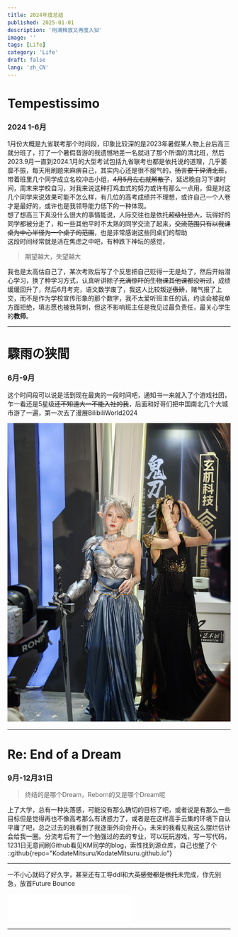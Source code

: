 ```yaml
---
title: 2024年度总结
published: 2025-01-01
description: '刑满释放又再度入狱'
image: ''
tags: [Life]
category: 'Life'
draft: false 
lang: 'zh_CN'
---
```


# Tempestissimo

### 2024 1-6月

  1月份大概是九省联考那个时间段，印象比较深的是2023年暑假某人物上台后高三就分班了，打了一个暑假音游的我遗憾地差一名就进了那个所谓的清北班，然后2023.9月一直到2024.1月的大型考试包括九省联考也都是依托说的道理，几乎萎靡不振，每天用刷题来麻痹自己，其实内心还是很不服气的，~~扬言要干碎清北班~~，带着班里几个同学成立名校冲击小组，~~4月5月左右就解散了~~，延迟晚自习下课时间，周末来学校自习，对我来说这种打鸡血式的努力或许有那么一点用，但是对这几个同学来说效果可能不怎么样，有几位的高考成绩并不理想，或许自己一个人卷才是最好的，或许也是我领导能力低下的一种体现。<br>
  想了想高三下真没什么很大的事情能说，人际交往也是依托~~超级社恐人~~，玩得好的同学都被分走了，和一些其他平时不太熟的同学交流了起来，~~交流范围只有以我课桌为中心半径为一个桌子的范围~~，也是非常感谢这些同桌们的帮助<br>
  这段时间经常就是活在焦虑之中吧，有种跌下神坛的感觉，

  > 期望越大，失望越大

  我也是太高估自己了，某次考败后写了个反思把自己贬得一无是处了，然后开始潜心学习，换了种学习方式，认真听讲~~除了充满惊吓的生物课其他课都没听过~~，成绩缓缓回升了，然后6月考完，语文数学废了，我这人比较叛逆~~傲娇~~，赌气报了上交，而不是作为学校宣传形象的那个数字，我不太爱听班主任的话，约谈会被我单方面拒绝，填志愿也被我背刺，但这不影响班主任是我见过最负责任，最关心学生的**教师**。<br>

  ---
# 驟雨の狭間

### 6月-9月

  这个时间段可以说是活到现在最爽的一段时间吧，通知书一来就入了个游戏社团，乍一看还是5星级~~还不知道大一不能入社的我~~，后面和好哥们把中国南北几个大城市游了一遍，第一次去了漫展BilibiliWorld2024

  <img src="../../assets/postimages/bw1.jpg" alt="好看的姐姐，没看到就是不支持显示？" />

  ---

# Re: End of a Dream

### 9月-12月31日

> 终结的是哪个Dream，Reborn的又是哪个Dream呢

  上了大学，总有一种失落感，可能没有那么确切的目标了吧，或者说是有那么一些目标但是觉得再也不像高考那么有诱惑力了，或者是在这样高手云集的环境下自认平庸了吧，总之过去的我看到了我逐渐外向会开心，未来的我看见我这么摆烂估计会给我一圈。分流考后有了一个勉强过的去的专业，可以玩玩游戏，写一写代码，1231日无意间刷Github看见KM同学的blog，索性找到源仓库，自己也整了个
  ::github{repo="KodateMitsuru/KodateMitsuru.github.io"}

  ---

  一不小心就码了好久字，甚至还有工导ddl和大英~~感觉都是依托~~未完成，你先别急，放首Future Bounce

  <iframe frameborder="no" border="0" marginwidth="0" marginheight="0" width=280 height=62 src="//music.163.com/outchain/player?type=2&id=2618826719&auto=1&height=66"></iframe>

  ----


